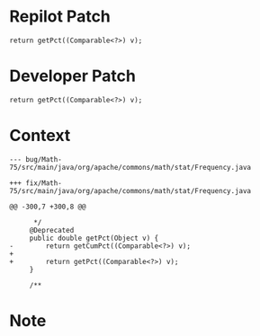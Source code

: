 # Repilot Patch

```
return getPct((Comparable<?>) v);
```

# Developer Patch

```
return getPct((Comparable<?>) v);
```

# Context

```
--- bug/Math-75/src/main/java/org/apache/commons/math/stat/Frequency.java

+++ fix/Math-75/src/main/java/org/apache/commons/math/stat/Frequency.java

@@ -300,7 +300,8 @@

      */
     @Deprecated
     public double getPct(Object v) {
-        return getCumPct((Comparable<?>) v);
+
+        return getPct((Comparable<?>) v);
     }
 
     /**
```

# Note

